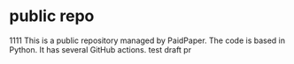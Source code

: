 # public repo
1111
This is a public repository managed by PaidPaper. The code is based in Python. It has several GitHub actions.
test
draft pr
